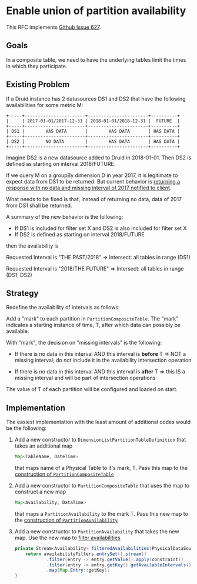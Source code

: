 # Enable union of partition availability

This RFC implements [Github Issue 627](https://github.com/yahoo/fili/issues/627).

## Goals

In a composite table, we need to have the underlying tables limit the times in which they participate. 

## Existing Problem
If a Druid instance has 2 datasources DS1 and DS2 that have the following availabilities for some metric M:

```
+-----+-----------------------+-----------------------+----------+
|     | 2017-01-01/2017-12-31 | 2018-01-01/2018-12-31 |  FUTURE  |
+-----+-----------------------+-----------------------+----------+
| DS1 |        HAS DATA       |        HAS DATA       | HAS DATA |
+-----+-----------------------+-----------------------+----------+
| DS2 |        NO DATA        |        HAS DATA       | HAS DATA |
+-----+-----------------------+-----------------------+----------+
```

Imagine DS2 is a new datasource added to Druid in 2018-01-01. Then DS2 is defined as starting on interval 2018/FUTURE.

If we query M on a groupBy dimension D in year 2017, it is legitimate to expect data from DS1 to be returned. But current behavior is
[returning a response with no data and missing interval of 2017 notified to client](https://github.com/yahoo/fili/blob/master/fili-core/src/main/java/com/yahoo/bard/webservice/table/availability/PartitionAvailability.java#L92).

What needs to be fixed is that, instead of returning no data, data of 2017 from DS1 shall be returned.

A summary of the new behavior is the following:

* If DS1 is included for filter set X and DS2 is also included for filter set X
* If DS2 is defined as starting on interval 2018/FUTURE

then the availability is

Requested Interval is "THE PAST/2018" => Intersect: all tables in range (DS1)

Requested Interval is "2018/THE FUTURE" => Intersect: all tables in range (DS1, DS2)

## Strategy
Redefine the availability of intervals as follows:

Add a "mark" to each partition in `PartitionCompositeTable`. The "mark" indicates a starting instance of time, T, after
which data can possibly be available.

With "mark", the decision on "missing intervals" is the following:

* If there is no data in this interval AND this interval is **before** T => NOT a missing interval; do not include it in
the availability intersection operation

* If there is no data in this interval AND this interval is **after** T => this IS a missing interval and will be part
of intersection operations

The value of T of each partition will be configured and loaded on start.

## Implementation
The easiest implementation with the least amount of additional codes would be the following:

1. Add a new constructor to `DimensionListPartitionTableDefinition` that takes an additional map

    ```java
    Map<TableName, DateTime>
    ```

    that maps name of a Physical Table to it's mark, T. Pass this map to the 
    [construction of `PartitionCompositeTable`](https://github.com/yahoo/fili/blob/master/fili-core/src/main/java/com/yahoo/bard/webservice/data/config/table/DimensionListPartitionTableDefinition.java#L67-L72)
    
2. Add a new constructor to `PartitionCompositeTable` that uses the map to construct a new map 

    ```java
    Map<Availability, DataTime>
    ```
    
    that maps a `PartitionAvailability` to the mark T. Pass this new map to the
    [construction of `PartitionAvailability`](https://github.com/yahoo/fili/blob/master/fili-core/src/main/java/com/yahoo/bard/webservice/table/PartitionCompositeTable.java#L56-L57)
    
3. Add a new constructor to `PartitionAvailability` that takes the new map. Use the new map to
   [filter availabilities](https://github.com/yahoo/fili/blob/master/fili-core/src/main/java/com/yahoo/bard/webservice/table/availability/PartitionAvailability.java#L76-L79)

    ```java
    private Stream<Availability> filteredAvailabilities(PhysicalDataSourceConstraint constraint) {
        return availabilityFilters.entrySet().stream()
                .filter(entry -> entry.getValue().apply(constraint))
                .filter(entry -> entry.getKey().getAvailableIntervals().isAfterT())
                .map(Map.Entry::getKey);
    }
    ```
